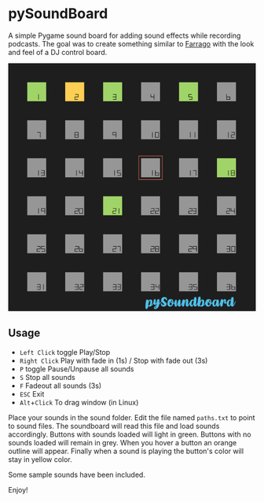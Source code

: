 # pySoundBoard
A simple Pygame sound board for adding sound effects while recording podcasts. The goal was to create something similar to [Farrago](https://rogueamoeba.com/farrago/) with the look and feel of a DJ control board.

![](screenshots/screenshot.png)

## Usage
* `Left Click` toggle Play/Stop
* `Right Click` Play with fade in (1s) / Stop with fade out (3s)
* `P` toggle Pause/Unpause all sounds
* `S` Stop all sounds
* `F` Fadeout all sounds (3s)
* `ESC` Exit
* `Alt`+`Click` To drag window (in Linux)

Place your sounds in the sound folder. Edit the file named `paths.txt` to point to sound files. The soundboard will read this file and load sounds accordingly. Buttons with sounds loaded will light in green. Buttons with no sounds loaded will remain in grey. When you hover a button an orange outline will appear. Finally when a sound is playing the button's color will stay in yellow color.

Some sample sounds have been included.

Enjoy!